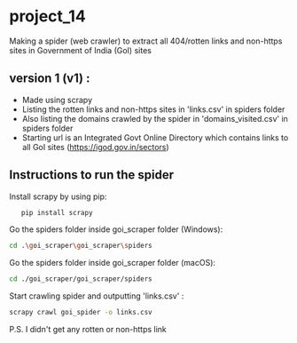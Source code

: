 # project_14
 Making a spider (web crawler) to extract all 404/rotten links and non-https sites in Government of India (GoI) sites
 
 
 ## version 1 (v1) : 
 - Made using scrapy
 - Listing the rotten links and non-https sites in 'links.csv' in spiders folder
 - Also listing the domains crawled by the spider in 'domains_visited.csv' in spiders folder
 - Starting url is an Integrated Govt Online Directory which contains links to all GoI sites (https://igod.gov.in/sectors)
 ## Instructions to run the spider
 Install scrapy by using pip: 
 ```bash
    pip install scrapy
 ```
 Go the spiders folder inside goi_scraper folder (Windows):
 ```bash
 cd .\goi_scraper\goi_scraper\spiders
 ```
 Go the spiders folder inside goi_scraper folder (macOS):
 ```bash
 cd ./goi_scraper/goi_scraper/spiders
 ```
 Start crawling spider and outputting 'links.csv' :
 ```bash
 scrapy crawl goi_spider -o links.csv
 ```
 
 P.S. I didn't get any rotten or non-https link 